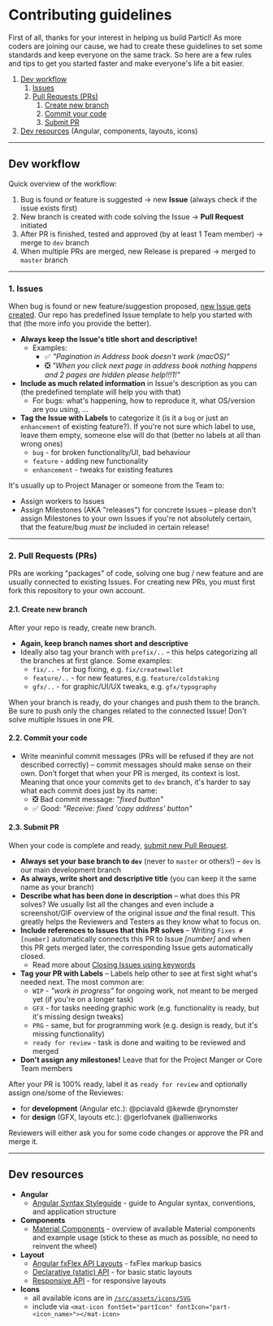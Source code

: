 # Contributing guidelines

First of all, thanks for your interest in helping us build Particl! As more coders are joining our cause, we had to create these guidelines to set some standards and keep everyone on the same track. So here are a few rules and tips to get you started faster and make everyone's life a bit easier.

1. [Dev workflow](#dev-workflow)
    1. [Issues](#1-issues)
    2. [Pull Requests (PRs)](#2-pull-requests-prs)
        1. [Create new branch](#21-create-new-branch)
        2. [Commit your code](#22-commit-your-code)
        3. [Submit PR](#23-submit-pr)
2. [Dev resources](#dev-resources) (Angular, components, layouts, icons)

---

## Dev workflow

Quick overview of the workflow:

1. Bug is found _or_ feature is suggested → new **Issue** (always check if the issue exists first)
2. New branch is created with code solving the Issue → **Pull Request** initiated
3. After PR is finished, tested and approved (by at least 1 Team member) → merge to `dev` branch
4. When multiple PRs are merged, new Release is prepared → merged to `master` branch

---

### 1. Issues

When bug is found or new feature/suggestion proposed, [new Issue gets created](https://github.com/particl/partgui/issues). Our repo has predefined Issue template to help you started with that (the more info you provide the better).

- **Always keep the Issue's title short and descriptive!**
  - Examples:
    - ✅ _"Pagination in Address book doesn't work (macOS)"_
    - ❎ _"When you click next page in address book nothing happens and 2 pages are hidden please help!!!1!"_
- **Include as much related information** in Issue's description as you can (the predefined template will help you with that)
  - For bugs: what's happening, how to reproduce it, what OS/version are you using, ...
- **Tag the Issue with Labels** to categorize it (is it a `bug` or just an `enhancement` of existing feature?). If you're not sure which label to use, leave them empty, someone else will do that (better no labels at all than wrong ones)
  - `bug` - for broken functionality/UI, bad behaviour
  - `feature` - adding new functionality
  - `enhancement` - tweaks for existing features

It's usually up to Project Manager or someone from the Team to:

- Assign workers to Issues
- Assign Milestones (AKA "releases") for concrete Issues – please don't assign Milestones to your own Issues if you're not absolutely certain, that the feature/bug _must be_ included in certain release!

---

### 2. Pull Requests (PRs)

PRs are working "packages" of code, solving one bug / new feature and are usually connected to existing Issues. For creating new PRs, you must first fork this repository to your own account.

#### 2.1. Create new branch

After your repo is ready, create new branch.

- **Again, keep branch names short and descriptive**
- Ideally also tag your branch with `prefix/..` – this helps categorizing all the branches at first glance. Some examples:
  - `fix/..` - for bug fixing, e.g. `fix/createwallet`
  - `feature/..` - for new features, e.g. `feature/coldstaking`
  - `gfx/..` - for graphic/UI/UX tweaks, e.g. `gfx/typography`

When your branch is ready, do your changes and push them to the branch. Be sure to push only the changes related to the connected Issue! Don't solve multiple Issues in one PR.

#### 2.2. Commit your code

- Write meaninful commit messages (PRs will be refused if they are not described correctly) – commit messages should make sense on their own. Don't forget that when your PR is merged, its context is lost. Meaning that once your commits get to `dev` branch, it's harder to say what each commit does just by its name:
  - ❎ Bad commit message: _"fixed button"_
  - ✅ Good: _"Receive: fixed 'copy address' button"_

#### 2.3. Submit PR

When your code is complete and ready, [submit new Pull Request](https://github.com/particl/partgui/compare).

- **Always set your base branch to `dev`** (never to `master` or others!) – `dev` is our main development branch
- **As always, write short and descriptive title** (you can keep it the same name as your branch)
- **Describe what has been done in description** – what does this PR solves? We usually list all the changes and even include a screenshot/GIF overview of the original issue _and_ the final result. This greatly helps the Reviewers and Testers as they know what to focus on.
- **Include references to Issues that this PR solves** – Writing `Fixes #[number]` automatically connects this PR to Issue _[number]_ and when this PR gets merged later, the corresponding Issue gets automatically closed.
  - Read more about [Closing Issues using keywords](https://help.github.com/articles/closing-issues-using-keywords/)
- **Tag your PR with Labels** – Labels help other to see at first sight what's needed next. The most common are:
  - `WIP` - _"work in progress"_ for ongoing work, not meant to be merged yet (if you're on a longer task)
  - `GFX` - for tasks needing graphic work (e.g. functionality is ready, but it's missing design tweaks)
  - `PRG` - same, but for programming work (e.g. design is ready, but it's missing functionality)
  - `ready for review` - task is done and waiting to be reviewed and merged
- **Don't assign any milestones!** Leave that for the Project Manger or Core Team members

After your PR is 100% ready, label it as `ready for review` and optionally assign one/some of the Reviewes:

- for **development** (Angular etc.): @pciavald @kewde @rynomster
- for **design** (GFX, layouts etc.): @gerlofvanek @allienworks

Reviewers will either ask you for some code changes or approve the PR and merge it.

---

## Dev resources

- **Angular**
  - [Angular Syntax Styleguide](https://angular.io/guide/styleguide) - guide to Angular syntax, conventions, and application structure
- **Components**
  - [Material Components](https://material.angular.io) - overview of available Material components and example usage (stick to these as much as possible, no need to reinvent the wheel)
- **Layout**
  - [Angular fxFlex API Layouts](https://github.com/angular/flex-layout/wiki/fxFlex-API) - fxFlex markup basics
  - [Declarative (static) API](https://github.com/angular/flex-layout/wiki/Declarative-API-Overview) - for basic static layouts
  - [Responsive API](https://github.com/angular/flex-layout/wiki/Responsive-API) - for responsive layouts
- **Icons**
  - all available icons are in [`/src/assets/icons/SVG`](https://github.com/particl/partgui/tree/dev/src/assets/icons/SVG)
  - include via `<mat-icon fontSet="partIcon" fontIcon="part-<icon_name>"></mat-icon>`